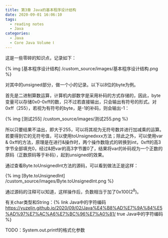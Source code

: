 ```yaml
---
title: 第3章 Java的基本程序设计结构
date: 2020-09-01 16:06:10
tags:
  - reading notes
  - Java
categories:
  - Java
  - Core Java Volume Ⅰ
---
```


这是一些零碎的知识点，记录如下：

{% img [基本程序设计结构] /custom_source/images/基本程序设计结构.png %}

对其中的unsigned部分，做一个小的记录。以下以8位的byte为例。

首先是二进制算数运算，计算机内部数字是采用补码的方式存储的，因此，byte变量可以存储0x0-0xff的数，只不过若直接输出，只会输出有符号的形式。对0xff（255），若视为有符号的byte，是-1的补码，则会输出-1：

{% img [测试255] /custom_source/images/测试255.png %}

所以只要结果不溢出，即大于255，可以将其视为无符号数并进行加减乘的运算。若要得到它的无符号值，可以使用toUnsignedxxx方法；除此之外，可以使用var & 0xff的方法，原理是在进行&操作时，两个操作数隐式的转换到int，0xff的高3字节全部填充0，经过&把var的高3字节置0了，结果将var的补码视为一个正数的原码（正数原码等于补码），起到unsigned的效果。

通过查看Byte.toUnsignedInt方法的源码，可以看到做法正是这样：

{% img [Byte.toUnsignedInt] /custom_source/images/Byte.toUnsignedInt.png %}

通过源码的注释可以知道，这样操作后，负数相当于加了0x100(2<sup>8</sup>)。

有关char类型和String：{% link Java中的字符编码 https://yuzelin.github.io/2020/09/02/Java%E4%B8%AD%E7%9A%84%E5%AD%97%E7%AC%A6%E7%BC%96%E7%A0%81/ true Java中的字符编码 %}

TODO：System.out.printf的格式化参数